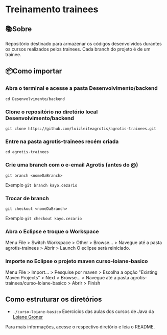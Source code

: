 # Treinamento trainees

## 📚Sobre
Repositório destinado para armazenar os códigos desenvolvidos durantes os cursos realizados pelos trainees. Cada branch do projeto é de um trainee.

## 📦Como importar
### Abra o terminal e acesse a pasta Desenvolvimento/backend
```cd Desenvolvimento/backend```

### Clone o repositório no diretório local Desenvolvimento/backend
```git clone https://github.com/luizleiteagrotis/agrotis-trainees.git```

### Entre na pasta agrotis-trainees recém criada
```cd agrotis-trainees```

### Crie uma branch com o e-email Agrotis (antes do @)
```git branch <nomeDaBranch>```

Exemplo
```git branch kayo.cezario```

### Trocar de branch
```git checkout <nomeDaBranch>```

Exemplo
```git checkout kayo.cezario```

### Abra o Eclipse e troque o Workspace
Menu File > Switch Workspace > Other > Browse... > Navegue até a pasta agrotis-trainees > Abrir > Launch
O eclipse será reiniciado.

### Importe no Eclipse o projeto maven curso-loiane-basico
Menu File > Import... > Pesquise por maven > Escolha a opção "Existing Maven Projects" > Next > Browse... > Navegue até a pasta agrotis-trainees/curso-loiane-basico > Abrir > Finish

## Como estruturar os diretórios
* ```./curso-loiane-basico``` Exercícios das aulas dos cursos de Java da <a href= "https://loiane.training">Loiane Groner</a>

Para mais informações, acesse o respectivo diretório e leia o README. 
